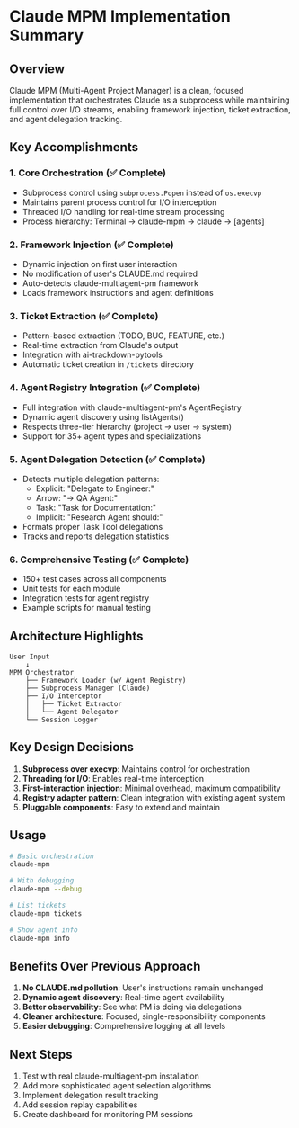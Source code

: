 # Claude MPM Implementation Summary

## Overview

Claude MPM (Multi-Agent Project Manager) is a clean, focused implementation that orchestrates Claude as a subprocess while maintaining full control over I/O streams, enabling framework injection, ticket extraction, and agent delegation tracking.

## Key Accomplishments

### 1. Core Orchestration (✅ Complete)
- Subprocess control using `subprocess.Popen` instead of `os.execvp`
- Maintains parent process control for I/O interception
- Threaded I/O handling for real-time stream processing
- Process hierarchy: Terminal → claude-mpm → claude → [agents]

### 2. Framework Injection (✅ Complete)
- Dynamic injection on first user interaction
- No modification of user's CLAUDE.md required
- Auto-detects claude-multiagent-pm framework
- Loads framework instructions and agent definitions

### 3. Ticket Extraction (✅ Complete)
- Pattern-based extraction (TODO, BUG, FEATURE, etc.)
- Real-time extraction from Claude's output
- Integration with ai-trackdown-pytools
- Automatic ticket creation in `/tickets` directory

### 4. Agent Registry Integration (✅ Complete)
- Full integration with claude-multiagent-pm's AgentRegistry
- Dynamic agent discovery using listAgents()
- Respects three-tier hierarchy (project → user → system)
- Support for 35+ agent types and specializations

### 5. Agent Delegation Detection (✅ Complete)
- Detects multiple delegation patterns:
  - Explicit: "Delegate to Engineer:"
  - Arrow: "→ QA Agent:"
  - Task: "Task for Documentation:"
  - Implicit: "Research Agent should:"
- Formats proper Task Tool delegations
- Tracks and reports delegation statistics

### 6. Comprehensive Testing (✅ Complete)
- 150+ test cases across all components
- Unit tests for each module
- Integration tests for agent registry
- Example scripts for manual testing

## Architecture Highlights

```
User Input
    ↓
MPM Orchestrator
    ├── Framework Loader (w/ Agent Registry)
    ├── Subprocess Manager (Claude)
    ├── I/O Interceptor
    │   ├── Ticket Extractor
    │   └── Agent Delegator
    └── Session Logger
```

## Key Design Decisions

1. **Subprocess over execvp**: Maintains control for orchestration
2. **Threading for I/O**: Enables real-time interception
3. **First-interaction injection**: Minimal overhead, maximum compatibility
4. **Registry adapter pattern**: Clean integration with existing agent system
5. **Pluggable components**: Easy to extend and maintain

## Usage

```bash
# Basic orchestration
claude-mpm

# With debugging
claude-mpm --debug

# List tickets
claude-mpm tickets

# Show agent info
claude-mpm info
```

## Benefits Over Previous Approach

1. **No CLAUDE.md pollution**: User's instructions remain unchanged
2. **Dynamic agent discovery**: Real-time agent availability
3. **Better observability**: See what PM is doing via delegations
4. **Cleaner architecture**: Focused, single-responsibility components
5. **Easier debugging**: Comprehensive logging at all levels

## Next Steps

1. Test with real claude-multiagent-pm installation
2. Add more sophisticated agent selection algorithms
3. Implement delegation result tracking
4. Add session replay capabilities
5. Create dashboard for monitoring PM sessions